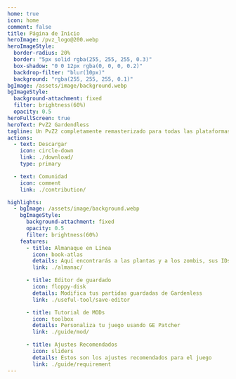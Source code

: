 ```yaml
---
home: true
icon: home
comment: false
title: Página de Inicio
heroImage: /pvz_logo@200.webp
heroImageStyle:
  border-radius: 20%
  border: "5px solid rgba(255, 255, 255, 0.3)"
  box-shadow: "0 0 12px rgba(0, 0, 0, 0.2)"
  backdrop-filter: "blur(10px)"
  background: "rgba(255, 255, 255, 0.1)"
bgImage: /assets/image/background.webp
bgImageStyle:
  background-attachment: fixed
  filter: brightness(60%)
  opacity: 0.5
heroFullScreen: true
heroText: PvZ2 Gardendless
tagline: Un PvZ2 completamente remasterizado para todas las plataformas de escritorio
actions:
  - text: Descargar
    icon: circle-down
    link: ./download/
    type: primary

  - text: Comunidad
    icon: comment
    link: ./contribution/

highlights:
  - bgImage: /assets/image/background.webp
    bgImageStyle:
      background-attachment: fixed
      opacity: 0.5
      filter: brightness(60%)
    features:
      - title: Almanaque en Línea
        icon: book-atlas
        details: Aquí encontrarás a las plantas y a los zombis, sus IDs y sus nombres
        link: ./almanac/

      - title: Editor de guardado
        icon: floppy-disk
        details: Modifica tus partidas guardadas de Gardenless
        link: ./useful-tool/save-editor

      - title: Tutorial de MODs
        icon: toolbox
        details: Personaliza tu juego usando GE Patcher
        link: ./guide/mod/

      - title: Ajustes Recomendados
        icon: sliders
        details: Estos son los ajustes recomendados para el juego
        link: ./guide/requirement
---
```

